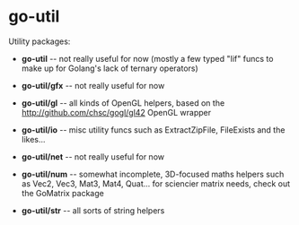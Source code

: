go-util
========

Utility packages:

- **go-util** -- not really useful for now (mostly a few typed "Iif" funcs to make up for Golang's lack of ternary operators)

- **go-util/gfx** -- not really useful for now

- **go-util/gl** -- all kinds of OpenGL helpers, based on the http://github.com/chsc/gogl/gl42 OpenGL wrapper

- **go-util/io** -- misc utility funcs such as ExtractZipFile, FileExists and the likes...

- **go-util/net** -- not really useful for now

- **go-util/num** -- somewhat incomplete, 3D-focused maths helpers such as Vec2, Vec3, Mat3, Mat4, Quat... for sciencier matrix needs, check out the GoMatrix package

- **go-util/str** -- all sorts of string helpers
